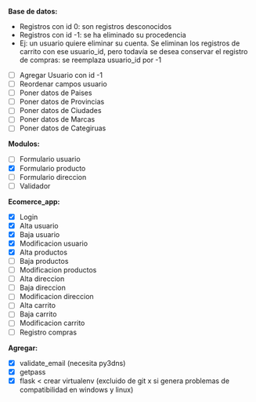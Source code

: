 **Base de datos:**
- Registros con id 0: son registros desconocidos
- Registros con id -1: se ha eliminado su procedencia
- Ej: un usuario quiere eliminar su cuenta. Se eliminan los registros de carrito con ese usuario_id, pero todavía se desea conservar el registro de compras: se reemplaza usuario_id por -1
- [ ] Agregar Usuario con id -1
- [ ] Reordenar campos usuario
- [ ] Poner datos de Paises
- [ ] Poner datos de Provincias
- [ ] Poner datos de Ciudades
- [ ] Poner datos de Marcas
- [ ] Poner datos de Categiruas

**Modulos:**
- [ ] Formulario usuario
- [x] Formulario producto
- [ ] Formulario direccion
- [ ] Validador

**Ecomerce_app:**
- [x] Login
- [x] Alta usuario
- [x] Baja usuario
- [x] Modificacion usuario
- [x] Alta productos
- [ ] Baja productos
- [ ] Modificacion productos
- [ ] Alta direccion
- [ ] Baja direccion
- [ ] Modificacion direccion
- [ ] Alta carrito
- [ ] Baja carrito
- [ ] Modificacion carrito
- [ ] Registro compras

**Agregar:**
- [x] validate_email (necesita py3dns)
- [x] getpass
- [x] flask < crear virtualenv (excluido de git x si genera problemas de compatibilidad en windows y linux)
